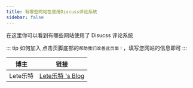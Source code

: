 ```yaml
---
title: 有哪些网站在使用Discuss评论系统
sidebar: false
---
```


在这里你可以看到有哪些网站使用了 Disucss 评论系统

::: tip 如何加入
点击页脚底部的`帮助我们改善此页面！`，填写您网站的信息即可
:::

| 博主 | 链接 | 
| ---- | ---- | 
| Lete乐特 | [Lete乐特 's Blog](https://blog.imlete.cn/) |